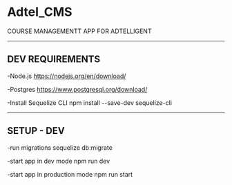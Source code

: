 # Adtel_CMS

COURSE MANAGEMENTT APP FOR ADTELLIGENT

------------------------------
DEV REQUIREMENTS
------------------------------
-Node.js
https://nodejs.org/en/download/

-Postgres
https://www.postgresql.org/download/

-Install Sequelize CLI
npm install --save-dev sequelize-cli

------------------------------
SETUP - DEV
------------------------------
-run migrations
sequelize db:migrate

-start app in dev mode
npm run dev

-start app in production mode
npm run start
